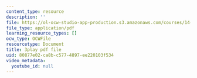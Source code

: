 ```yaml
---
content_type: resource
description: ''
file: https://ol-ocw-studio-app-production.s3.amazonaws.com/courses/14-01sc-principles-of-microeconomics-fall-2011/80877e02ca8bc5774897ee220103f534_f8Kn9GkR514.pdf
file_type: application/pdf
learning_resource_types: []
ocw_type: OCWFile
resourcetype: Document
title: 3play pdf file
uid: 80877e02-ca8b-c577-4897-ee220103f534
video_metadata:
  youtube_id: null
---
```

